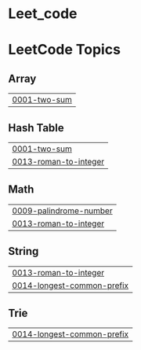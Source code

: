 # Leet_code

<!---LeetCode Topics Start-->
# LeetCode Topics
## Array
|  |
| ------- |
| [0001-two-sum](https://github.com/sarinakavoli/Leet_code/tree/master/0001-two-sum) |
## Hash Table
|  |
| ------- |
| [0001-two-sum](https://github.com/sarinakavoli/Leet_code/tree/master/0001-two-sum) |
| [0013-roman-to-integer](https://github.com/sarinakavoli/Leet_code/tree/master/0013-roman-to-integer) |
## Math
|  |
| ------- |
| [0009-palindrome-number](https://github.com/sarinakavoli/Leet_code/tree/master/0009-palindrome-number) |
| [0013-roman-to-integer](https://github.com/sarinakavoli/Leet_code/tree/master/0013-roman-to-integer) |
## String
|  |
| ------- |
| [0013-roman-to-integer](https://github.com/sarinakavoli/Leet_code/tree/master/0013-roman-to-integer) |
| [0014-longest-common-prefix](https://github.com/sarinakavoli/Leet_code/tree/master/0014-longest-common-prefix) |
## Trie
|  |
| ------- |
| [0014-longest-common-prefix](https://github.com/sarinakavoli/Leet_code/tree/master/0014-longest-common-prefix) |
<!---LeetCode Topics End-->